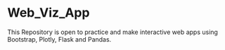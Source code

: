 # Web_Viz_App

This Repository is open to practice and make interactive web apps using Bootstrap, Plotly, Flask and Pandas.
